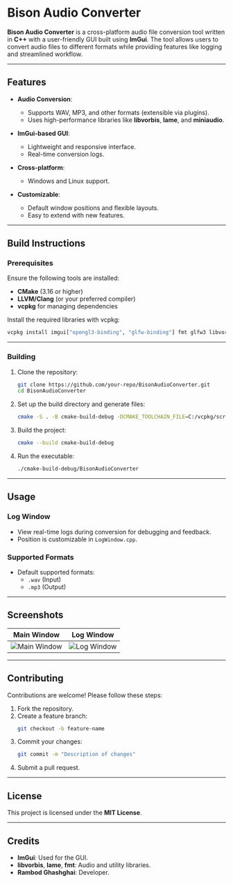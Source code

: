 
# Bison Audio Converter

**Bison Audio Converter** is a cross-platform audio file conversion tool written in **C++** with a user-friendly GUI built using **ImGui**. The tool allows users to convert audio files to different formats while providing features like logging and streamlined workflow.

---

## Features

- **Audio Conversion**:
  - Supports WAV, MP3, and other formats (extensible via plugins).
  - Uses high-performance libraries like **libvorbis**, **lame**, and **miniaudio**.

- **ImGui-based GUI**:
  - Lightweight and responsive interface.
  - Real-time conversion logs.

- **Cross-platform**:
  - Windows and Linux support.

- **Customizable**:
  - Default window positions and flexible layouts.
  - Easy to extend with new features.

---

## Build Instructions

### Prerequisites

Ensure the following tools are installed:

- **CMake** (3.16 or higher)
- **LLVM/Clang** (or your preferred compiler)
- **vcpkg** for managing dependencies

Install the required libraries with vcpkg:

```bash
vcpkg install imgui["opengl3-binding", "glfw-binding"] fmt glfw3 libvorbis mp3lame
```

---

### Building

1. Clone the repository:
   ```bash
   git clone https://github.com/your-repo/BisonAudioConverter.git
   cd BisonAudioConverter
   ```

2. Set up the build directory and generate files:
   ```bash
   cmake -S . -B cmake-build-debug -DCMAKE_TOOLCHAIN_FILE=C:/vcpkg/scripts/buildsystems/vcpkg.cmake
   ```

3. Build the project:
   ```bash
   cmake --build cmake-build-debug
   ```

4. Run the executable:
   ```bash
   ./cmake-build-debug/BisonAudioConverter
   ```

---

## Usage

### Log Window
- View real-time logs during conversion for debugging and feedback.
- Position is customizable in `LogWindow.cpp`.

### Supported Formats
- Default supported formats:
  - `.wav` (Input)
  - `.mp3` (Output)

---

## Screenshots

| **Main Window**                            | **Log Window**                            |
|--------------------------------------------|--------------------------------------------|
| ![Main Window](screenshots/main_window.png) | ![Log Window](screenshots/log_window.png) |

---

## Contributing

Contributions are welcome! Please follow these steps:

1. Fork the repository.
2. Create a feature branch:
   ```bash
   git checkout -b feature-name
   ```
3. Commit your changes:
   ```bash
   git commit -m "Description of changes"
   ```
4. Submit a pull request.

---

## License

This project is licensed under the **MIT License**.

---

## Credits

- **ImGui**: Used for the GUI.
- **libvorbis**, **lame**, **fmt**: Audio and utility libraries.
- **Rambod Ghashghai**: Developer.
